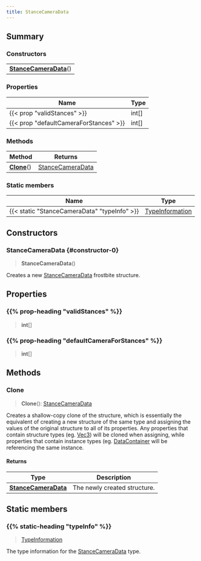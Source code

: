 ```yaml
---
title: StanceCameraData
---
```



## Summary
### Constructors
| |
| ----------- |
| **[StanceCameraData](#constructor-0)**() |

### Properties
| Name | Type |
| ---- | ---- |
| {{< prop "validStances" >}} | int[] |
| {{< prop "defaultCameraForStances" >}} | int[] |

### Methods
| Method | Returns |
| ------ | ---- |
| **[Clone](#clone)**() | [StanceCameraData](/vext/ref/fb/stancecameradata) |

### Static members
| Name | Type |
| ---- | ---- |
| {{< static "StanceCameraData" "typeInfo" >}} | [TypeInformation](/vext/ref/shared/class/typeinformation) |

## Constructors
### StanceCameraData {#constructor-0}
> **StanceCameraData**()

Creates a new [StanceCameraData](/vext/ref/fb/stancecameradata) frostbite structure.

## Properties
### {{% prop-heading "validStances" %}}
> **int**[]

### {{% prop-heading "defaultCameraForStances" %}}
> **int**[]

## Methods
### Clone
> **Clone**(): [StanceCameraData](/vext/ref/fb/stancecameradata)

Creates a shallow-copy clone of the structure, which is essentially the equivalent of creating a new structure of the same type and assigning the values of the original structure to all of its properties. Any properties that contain structure types (eg. [Vec3](/vext/ref/shared/class/vec3)) will be cloned when assigning, while properties that contain instance types (eg. [DataContainer](/vext/ref/shared/class/datacontainer) will be referencing the same instance.

#### Returns
| Type | Description |
| ---- | ----------- |
| **[StanceCameraData](/vext/ref/fb/stancecameradata)** | The newly created structure. |

## Static members
### {{% static-heading "typeInfo" %}}
> [TypeInformation](/vext/ref/shared/class/typeinformation)

The type information for the [StanceCameraData](/vext/ref/fb/stancecameradata) type.

